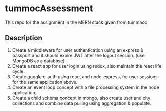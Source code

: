# tummocAssessment
This repo for the assignment in the MERN stack given from tummaoc 


## Description

1. Create a middleware for user authentication using an express & passport and it
should expire JWT after the logout session. (use MongoDB as a database)
2. Create a react app for user login using redux, also maintain the react life
cycle.
3. Create google o-auth using react and node-express, for user sessions for the
same application above.
4. Create an event loop concept with a file processing system in the node
application.
5. Create a child schema concept in mongo, also create user and city collections
and combine data pulling using aggregation & populate.
